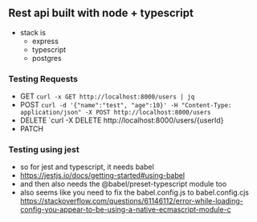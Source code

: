 ## Rest api built with node + typescript

-   stack is
    -   express
    -   typescript
    -   postgres

### Testing Requests

-   GET `curl -x GET http://localhost:8000/users | jq`
-   POST `curl -d '{"name":"test", "age":10}' -H "Content-Type: application/json" -X POST http://localhost:8000/users`
-   DELETE `curl -X DELETE http://localhost:8000/users/{userId}
-   PATCH

### Testing using jest

-   so for jest and typescript, it needs babel
-   https://jestjs.io/docs/getting-started#using-babel
-   and then also needs the @babel/preset-typescript module too
-   also seems like you need to fix the babel.config.js to babel.config.cjs https://stackoverflow.com/questions/61146112/error-while-loading-config-you-appear-to-be-using-a-native-ecmascript-module-c
